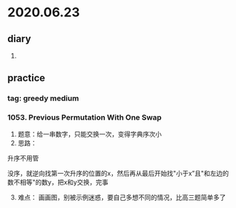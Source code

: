 # 2020.06.23
## diary
1. 
## practice
### tag: greedy medium
### 1053. Previous Permutation With One Swap
1. 题意：给一串数字，只能交换一次，变得字典序次小
2. 思路：

升序不用管

没序，就逆向找第一次升序的位置的x，然后再从最后开始找"小于x”且"和左边的数不相等"的数y，把x和y交换，完事

3. 难点： 画画图，别被示例迷惑，要自己多想不同的情况，比高三题简单多了
